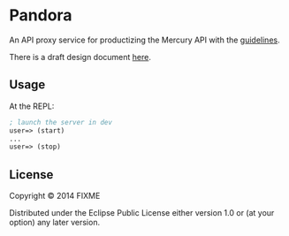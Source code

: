 # Pandora

An API proxy service for productizing the Mercury API with the
[guidelines](https://github.com/Wikia/guidelines/tree/master/APIDesign).

There is a draft design document [here](DESIGN.md).

## Usage

At the REPL:

```clojure
; launch the server in dev
user=> (start)
...
user=> (stop)
```

## License

Copyright © 2014 FIXME

Distributed under the Eclipse Public License either version 1.0 or (at
your option) any later version.
